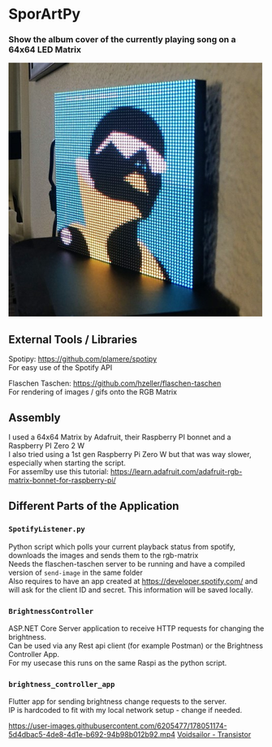 # SporArtPy
### Show the album cover of the currently playing song on a 64x64 LED Matrix

![demo pic](docs/demo.jpg)

## External Tools / Libraries
Spotipy: https://github.com/plamere/spotipy  
For easy use of the Spotify API

Flaschen Taschen: https://github.com/hzeller/flaschen-taschen  
For rendering of images / gifs onto the RGB Matrix 

## Assembly
I used a 64x64 Matrix by Adafruit, their Raspberry PI bonnet and a Raspberry PI Zero 2 W  
I also tried using a 1st gen Raspberry Pi Zero W but that was way slower, especially when starting the script.  
For assemlby use this tutorial: https://learn.adafruit.com/adafruit-rgb-matrix-bonnet-for-raspberry-pi/

## Different Parts of the Application
### `SpotifyListener.py`
Python script which polls your current playback status from spotify, downloads the images and sends them to the rgb-matrix  
Needs the flaschen-taschen server to be running and have a compiled version of `send-image` in the same folder  
Also requires to have an app created at https://developer.spotify.com/ and will ask for the client ID and secret. This information will be saved locally.

### `BrightnessController`
ASP.NET Core Server application to receive HTTP requests for changing the brightness.  
Can be used via any Rest api client (for example Postman) or the Brightness Controller App.  
For my usecase this runs on the same Raspi as the python script.

### `brightness_controller_app`
Flutter app for sending brightness change requests to the server.  
IP is hardcoded to fit with my local network setup - change if needed.


https://user-images.githubusercontent.com/6205477/178051174-5d4dbac5-4de8-4d1e-b692-94b98b012b92.mp4
[Voidsailor - Transistor](https://open.spotify.com/album/1YsEAYZGJ0qzLmqXOXdh3f)
